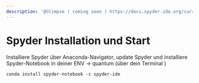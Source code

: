 ```yaml
---
description: '@Glimpse ( coming soon ) https://docs.spyder-ide.org/current/quickstart.html'
---
```


# Spyder Installation und Start

Installiere Spyder über Anaconda-Navigator, update Spyder und installiere Spyder-Notebook in deiner ENV -> quantum (über dein Terminal )

```
conda install spyder-notebook -c spyder-ide
```

